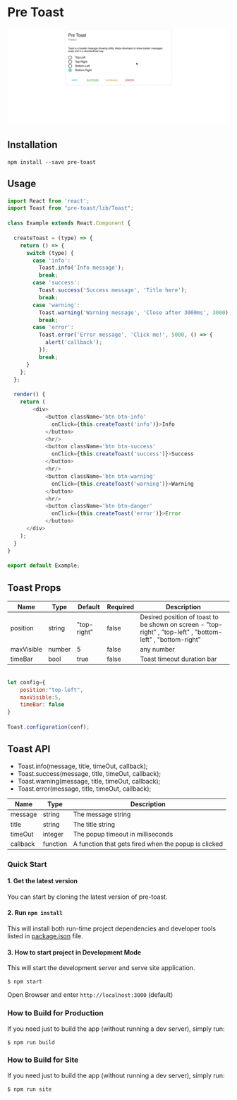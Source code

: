 # Pre Toast
![alt tag](./toast.gif)

## Installation

```
npm install --save pre-toast
```

## Usage

```js
import React from 'react';
import Toast from "pre-toast/lib/Toast";

class Example extends React.Component {

  createToast = (type) => {
    return () => {
      switch (type) {
        case 'info':
          Toast.info('Info message');
          break;
        case 'success':
          Toast.success('Success message', 'Title here');
          break;
        case 'warning':
          Toast.warning('Warning message', 'Close after 3000ms', 3000);
          break;
        case 'error':
          Toast.error('Error message', 'Click me!', 5000, () => {
            alert('callback');
          });
          break;
      }
    };
  };

  render() {
    return ( 
        <div>
            <button className='btn btn-info'
              onClick={this.createToast('info')}>Info
            </button>
            <hr/>
            <button className='btn btn-success'
              onClick={this.createToast('success')}>Success
            </button>
            <hr/>
            <button className='btn btn-warning'
              onClick={this.createToast('warning')}>Warning
            </button>
            <hr/>
            <button className='btn btn-danger'
              onClick={this.createToast('error')}>Error
            </button>
      </div>
    );
  }
}

export default Example;

```


## Toast Props

| Name | Type | Default | Required | Description |
|------|------|---------|----------|------------ |
| position | string | "top-right" | false | Desired position of toast to be shown on screen - "top-right" , "top-left" , "bottom-left" , "bottom-right" |
| maxVisible | number | 5 | false | any number |
| timeBar | bool | true | false | Toast timeout duration bar |

```js

let config={
    position:"top-left",
    maxVisible:5,
    timeBar: false
}

Toast.configuration(conf);
```

## Toast API

- Toast.info(message, title, timeOut, callback);
- Toast.success(message, title, timeOut, callback);
- Toast.warning(message, title, timeOut, callback);
- Toast.error(message, title, timeOut, callback);

| Name | Type | Description |
|------|------|-------------|
| message | string | The message string |
| title | string | The title string |
| timeOut | integer | The popup timeout in milliseconds |
| callback | function | A function that gets fired when the popup is clicked |

### Quick Start

#### 1. Get the latest version
You can start by cloning the latest version of pre-toast.

#### 2. Run `npm install`
This will install both run-time project dependencies and developer tools listed
in [package.json](./package.json) file.

#### 3. How to start project in Development Mode

This will start the development server and serve site application.

```shell
$ npm start
```
  
Open Browser and enter `http://localhost:3000` (default) 

### How to Build for Production

If you need just to build the app (without running a dev server), simply run:

```shell
$ npm run build
```

### How to Build for Site

If you need just to build the app (without running a dev server), simply run:

```shell
$ npm run site
```